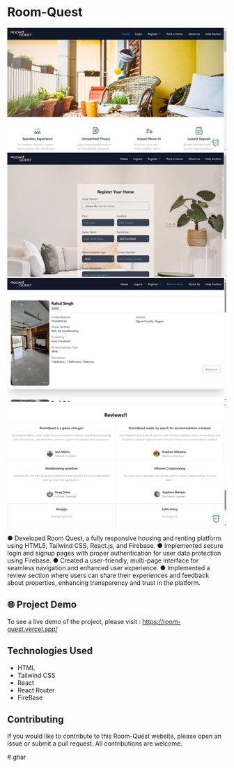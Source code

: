 # Room-Quest

<img src="src/assets/Screenshot (418).png">
<img src="src/assets/Screenshot (419).png">
<img src="src/assets/Screenshot (420).png">
<img src="src/assets/Screenshot (421).png">

● Developed Room Quest, a fully responsive housing and renting platform using HTML5, Tailwind CSS, 
React.js, and Firebase.
● Implemented secure login and signup pages with proper authentication for user data protection using 
Firebase.
● Created a user-friendly, multi-page interface for seamless navigation and enhanced user experience.
● Implemented a review section where users can share their experiences and feedback about properties, 
enhancing transparency and trust in the platform.


## 🌐 Project Demo 

To see a live demo of the project, please visit : https://room-quest.vercel.app/

## Technologies Used

- HTML
- Tailwind CSS
- React
- React Router
- FireBase


## Contributing

If you would like to contribute to this Room-Quest website, please open an issue or submit a pull request. All contributions are welcome.


#   g h a r 
 
 